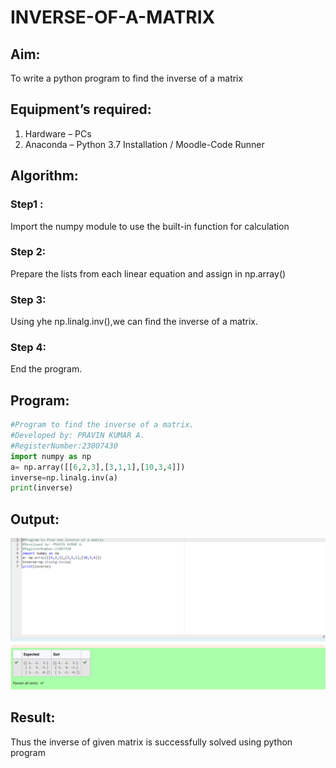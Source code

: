 # INVERSE-OF-A-MATRIX
## Aim:
To write a python program to find the inverse of a matrix
## Equipment’s required:
1. 	Hardware – PCs
2. 	Anaconda – Python 3.7 Installation / Moodle-Code Runner
## Algorithm:
### Step1 : 
Import the numpy module to use the built-in function for calculation
### Step 2: 
Prepare the lists from each linear equation and assign in np.array()
### Step 3: 
Using yhe np.linalg.inv(),we can find the inverse of a matrix.
### Step 4: 
End the program.
## Program:
```python
#Program to find the inverse of a matrix.
#Developed by: PRAVIN KUMAR A.
#RegisterNumber:23007430
import numpy as np 
a= np.array([[6,2,3],[3,1,1],[10,3,4]])
inverse=np.linalg.inv(a)
print(inverse)
```
## Output:
![output](./inverse.png)
## Result:
Thus the inverse of given matrix is successfully solved using python program

